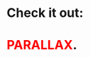 # Check it out:
<h1><a style="text-decoration: none; color: red;" href="https://satyam-52.github.io/Parallax/" target="_blank">PARALLAX</a>.</h1>

